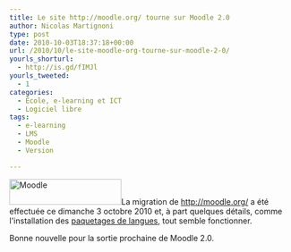 ```yaml
---
title: Le site http://moodle.org/ tourne sur Moodle 2.0
author: Nicolas Martignoni
type: post
date: 2010-10-03T18:37:18+00:00
url: /2010/10/le-site-moodle-org-tourne-sur-moodle-2-0/
yourls_shorturl:
  - http://is.gd/fIMJl
yourls_tweeted:
  - 1
categories:
  - École, e-learning et ICT
  - Logiciel libre
tags:
  - e-learning
  - LMS
  - Moodle
  - Version

---
```

[<img class="alignleft size-full wp-image-458" title="moodle-logo" src="https://blog.martignoni.net/wp-content/uploads/2010/04/moodle-logo.gif" alt="Moodle" width="200" height="46" />][1]La migration de <http://moodle.org/> a été effectuée ce dimanche 3 octobre 2010 et, à part quelques détails, comme l'installation des [paquetages de langues][2], tout semble fonctionner.

Bonne nouvelle pour la sortie prochaine de Moodle 2.0.

 [1]: http://moodle.org/
 [2]: http://download.moodle.org/langpack/2.0/